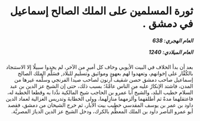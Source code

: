 <h1 dir="rtl">ثورة المسلمين على الملك الصالح إسماعيل في دمشق .</h1>

<h5 dir="rtl">العام الهجري:  638

العام الميلادي: 1240

</h5>

<p dir="rtl">بعد أن بدأ الخلاف في البيت الأيوبي وخاف كل أميرٍ من الآخر، لم يجدوا سبيلًا إلا الاستنجاد بالكُفَّار على إخوانهم، وتعهدوا لهم بعهودٍ ومواثيق وتسليمِ للبلاد, فسَلَّم الملك الصالح إسماعيل صاحب دمشق حصن شقيف أرنون لصاحب صيدا الفرنجي وسلَّمه غيرها من المدن، فاشتد الإنكارُ عليه من الناس عامَّةً؛ بسبب ذلك، حتى إن الشيخ عز الدين بن عبد السلام خطيب البلد، والشيخ أبا عمرو بن الحاجب شيخ المالكية ندَّدا به وقطعا الخطبة له، فاعتقلهما مدةً ثم أطلقهما وألزمهما منازِلَهما، وولى الخطابةَ وتدريس الغزالية لعماد الدين داود بن عمر بن يوسف المقدسي خطيب بيت الأبار، ثم خرج الشيخان من دمشق، فقصد أبو عمرو الناصر داود بن الملك المعظَّم بالكرك، ودخل الشيخ عز الدين الديارَ المصريَّة.</p></br>
